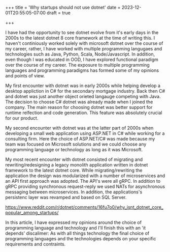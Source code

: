 +++
title = 'Why startups should not use dotnet'
date = 2023-12-01T20:55:05-07:00
draft = true

+++


I have had the opportunity to see dotnet evolve from it's early days in the 2000s to the latest dotnet 8 core framework at the time of writing this. I haven't continiously worked solely with microsoft dotnet over the course of my career, rather, I have worked with multiple programming langugaes and technologies such as Java, Python, Scala, Node/Javascript. In addition, even though I was educated in OOD, I have explored functional paradigm over the course of my career. 
The exposure to multiple programming languages and programming paradigms has formed some of my opinions and points of view. 



My first encounter with dotnet was in early 2000s while helping develop a desktop appliction in C# for the secondary mortgage industry. Back then C# and dotnet was just another object orieted langauge competing with Java. The decision to choose C# dotnet was already made when I joined the company. The main reason for choosing dotnet was better support for runtime relfection and code generation. This feature was absolutely crucial for our product.  

My second encounter with dotnet was at the latter part of 2000s when developing a small web application using ASP.NET in C# while working for a consulting firm. Here the choice of ASP.NET/C# was made because my team was focused on Microsoft solutions and we could choose any programming language or technology as long as it was Microsoft. 

My most recent encounter with dotnet consisted of migrating and rewriting/redesigning a legacy monolith application written in dotnet framework to the latest dotnet core. While migrating/rewriting the application the design was modularized with a number of microservices and an API first approach was adopted. The API's were all gRPC. In addition to gRPC providing synchronous request-reply we used NATs for asynchronous messaging between microservices. In addition, the applications's persistenc layer was revamped and based on SQL Server.




https://www.reddit.com/r/dotnet/comments/16fu7o0/why_isnt_dotnet_core_popular_among_startups/


In this article, I have expressed my opinions around the choice of programming language and technology and I'll finish this with an 'it depends' discalimer: As with all things technology the final choice of programming languages and the technologies depends on your specific requirements and contraints. 